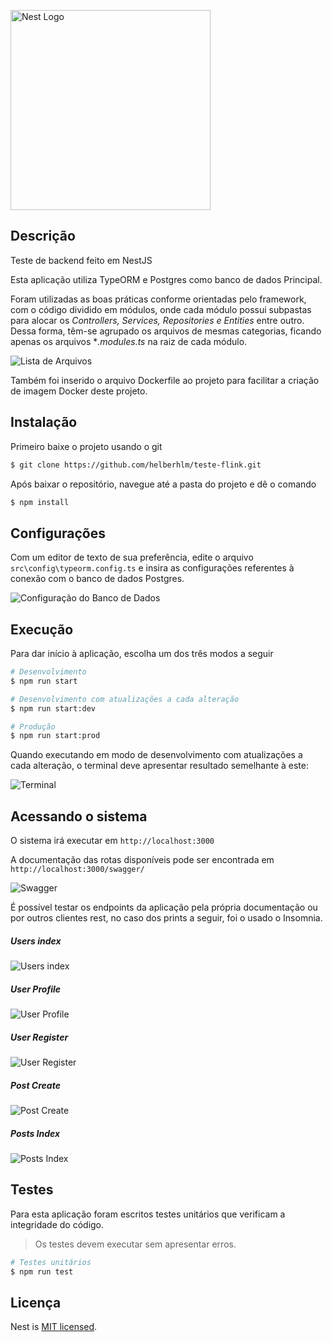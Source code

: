 
<p  align="center">

  

  

<a  href="http://nestjs.com/"  target="blank"><img  src="https://nestjs.com/img/logo_text.svg"  width="320"  alt="Nest Logo"  /></a>

  

  

</p>

  

  

  

## Descrição

  

  

  

Teste de backend feito em NestJS

  

  

Esta aplicação utiliza TypeORM e Postgres como banco de dados Principal.

  

  

Foram utilizadas as boas práticas conforme orientadas pelo framework, com o código dividido em módulos, onde cada módulo possui subpastas para alocar os *Controllers, Services, Repositories e Entities* entre outro. Dessa forma, têm-se agrupado os arquivos de mesmas categorias, ficando apenas os arquivos **.modules.ts* na raiz de cada módulo.

  

  

  

![Lista de Arquivos](assets/tree.png)

  

  

  

Também foi inserido o arquivo Dockerfile ao projeto para facilitar a criação de imagem Docker deste projeto.

  

  

## Instalação

  

  

  

Primeiro baixe o projeto usando o git

  

  

```bash
$ git clone https://github.com/helberhlm/teste-flink.git
```

  

  

Após baixar o repositório, navegue até a pasta do projeto e dê o comando

  

```bash
$ npm install
```

  

  

  

## Configurações
Com um editor de texto de sua preferência, edite o arquivo `src\config\typeorm.config.ts` e insira as configurações referentes à conexão com o banco de dados Postgres.

  

  

  

![Configuração do Banco de Dados](assets/bdconfig.png)

  

  

  

## Execução

  

  

Para dar início à aplicação, escolha um dos três modos a seguir

  

  

```bash
# Desenvolvimento
$ npm run start

# Desenvolvimento com atualizações a cada alteração
$ npm run start:dev

# Produção
$ npm run start:prod
```

  

  

Quando executando em modo de desenvolvimento com atualizações a cada alteração, o terminal deve apresentar resultado semelhante à este:

  

  

![Terminal](assets/terminal.png)

  

  

## Acessando o sistema

O sistema irá executar em `http://localhost:3000`

A documentação das rotas disponíveis pode ser encontrada em `http://localhost:3000/swagger/`

  
  

![Swagger](assets/swagger.png)

  

É possível testar os endpoints da aplicação pela própria documentação ou por outros clientes rest, no caso dos prints a seguir, foi o usado o Insomnia.

  
##### Users index
![Users index](assets/index_users.png)

  
  
##### User Profile
![User Profile](assets/profile.png)

  
  
##### User Register
![User Register](assets/register.png)

  
  
##### Post Create
![Post Create](assets/post_create.png)

  
  
##### Posts Index
![Posts Index](assets/post_index.png)

  
  
  

## Testes

  

  

Para esta aplicação foram escritos testes unitários que verificam a integridade do código.

  

  

  

> Os testes devem executar sem apresentar erros.

  

  

  

```bash
# Testes unitários
$ npm run test
```

  

  

  

## Licença

  

  

  

Nest is [MIT licensed](LICENSE).
